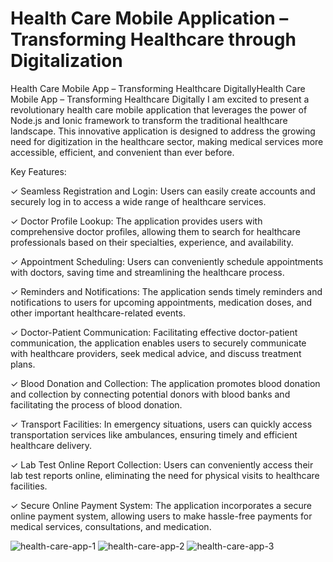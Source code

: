 # Health Care Mobile Application – Transforming Healthcare through Digitalization


Health Care Mobile App – Transforming Healthcare DigitallyHealth Care Mobile App – Transforming Healthcare Digitally
I am excited to present a revolutionary health care mobile application that leverages the power of Node.js and Ionic framework to transform the traditional healthcare landscape. This innovative application is designed to address the growing need for digitization in the healthcare sector, making medical services more accessible, efficient, and convenient than ever before.

Key Features:

✓ Seamless Registration and Login: Users can easily create accounts and securely log in to access a wide range of healthcare services.

✓ Doctor Profile Lookup: The application provides users with comprehensive doctor profiles, allowing them to search for healthcare professionals based on their specialties, experience, and availability.

✓ Appointment Scheduling: Users can conveniently schedule appointments with doctors, saving time and streamlining the healthcare process.

✓ Reminders and Notifications: The application sends timely reminders and notifications to users for upcoming appointments, medication doses, and other important healthcare-related events.

✓ Doctor-Patient Communication: Facilitating effective doctor-patient communication, the application enables users to securely communicate with healthcare providers, seek medical advice, and discuss treatment plans.

✓ Blood Donation and Collection: The application promotes blood donation and collection by connecting potential donors with blood banks and facilitating the process of blood donation.

✓ Transport Facilities: In emergency situations, users can quickly access transportation services like ambulances, ensuring timely and efficient healthcare delivery.

✓ Lab Test Online Report Collection: Users can conveniently access their lab test reports online, eliminating the need for physical visits to healthcare facilities.

✓ Secure Online Payment System: The application incorporates a secure online payment system, allowing users to make hassle-free payments for medical services, consultations, and medication.


![health-care-app-1](https://user-images.githubusercontent.com/24413519/201460186-6c20409b-d3f8-4bf8-986b-3c7306928028.jpg)
![health-care-app-2](https://user-images.githubusercontent.com/24413519/201460191-ae927fba-4040-4782-be88-976a992cc70c.jpg)
![health-care-app-3](https://user-images.githubusercontent.com/24413519/201460196-4817df6b-9be3-41c7-94aa-9bba0c0bd6a6.jpg)
